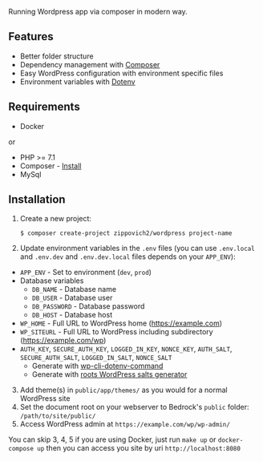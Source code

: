 Running Wordpress app via composer in modern way.

## Features

* Better folder structure
* Dependency management with [Composer](https://getcomposer.org)
* Easy WordPress configuration with environment specific files
* Environment variables with [Dotenv](https://github.com/vlucas/phpdotenv)

## Requirements

* Docker 

or

* PHP >= 7.1
* Composer - [Install](https://getcomposer.org/doc/00-intro.md#installation-linux-unix-osx)
* MySql

## Installation

1. Create a new project:
    ```
    $ composer create-project zippovich2/wordpress project-name
    ```
2. Update environment variables in the `.env` files (you can use `.env.local` and `.env.dev` and `.env.dev.local` files depends on your `APP_ENV`):
  * `APP_ENV` - Set to environment (`dev`, `prod`)
  * Database variables
    * `DB_NAME` - Database name
    * `DB_USER` - Database user
    * `DB_PASSWORD` - Database password
    * `DB_HOST` - Database host
  * `WP_HOME` - Full URL to WordPress home (https://example.com)
  * `WP_SITEURL` - Full URL to WordPress including subdirectory (https://example.com/wp)
  * `AUTH_KEY`, `SECURE_AUTH_KEY`, `LOGGED_IN_KEY`, `NONCE_KEY`, `AUTH_SALT`, `SECURE_AUTH_SALT`, `LOGGED_IN_SALT`, `NONCE_SALT`
    * Generate with [wp-cli-dotenv-command](https://github.com/aaemnnosttv/wp-cli-dotenv-command)
    * Generate with [roots WordPress salts generator](https://roots.io/salts.html)
3. Add theme(s) in `public/app/themes/` as you would for a normal WordPress site
4. Set the document root on your webserver to Bedrock's `public` folder: `/path/to/site/public/`
5. Access WordPress admin at `https://example.com/wp/wp-admin/`

You can skip 3, 4, 5 if you are using Docker, just run `make up` or `docker-compose up` then you can access you site by 
uri `http://localhost:8080`